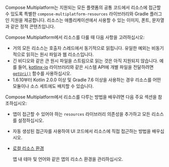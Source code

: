 [//]: # (title: 리소스 개요)

Compose Multiplatform는 지원되는 모든 플랫폼의 공통 코드에서 리소스에 접근할 수 있도록 특별한 `compose-multiplatform-resources` 라이브러리와 Gradle 플러그인 지원을 제공합니다. 리소스는 애플리케이션에서 사용할 수 있는 이미지, 폰트, 문자열과 같은 정적 콘텐츠입니다.

Compose Multiplatform에서 리소스를 다룰 때 다음 사항을 고려하십시오:

*   거의 모든 리소스는 호출자 스레드에서 동기적으로 읽힙니다. 유일한 예외는 비동기적으로 읽히는 원시 파일과 웹 리소스입니다.
*   긴 비디오와 같은 큰 원시 파일을 스트림으로 읽는 것은 아직 지원되지 않습니다. 예를 들어, [kotlinx-io](https://github.com/Kotlin/kotlinx-io) 라이브러리와 같은 시스템 API에 개별 파일을 전달하려면 [`getUri()`](compose-multiplatform-resources-usage.md#accessing-multiplatform-resources-from-external-libraries) 함수를 사용하십시오.
*   1.6.10부터 Kotlin 2.0.0 이상 및 Gradle 7.6 이상을 사용하는 경우 리소스를 어떤 모듈이나 소스 세트에도 배치할 수 있습니다.

Compose Multiplatform에서 리소스를 다루는 방법을 배우려면 다음 주요 섹션을 참조하십시오:

*   [](compose-multiplatform-resources-setup.md)

    앱이 접근할 수 있어야 하는 `resources` 라이브러리 의존성을 추가하고 모든 리소스를 설정하십시오.

*   [](compose-multiplatform-resources-usage.md)

    자동 생성된 접근자를 사용하여 UI 코드에서 리소스에 직접 접근하는 방법을 배우십시오.

*   [로컬 리소스 환경](compose-resource-environment.md)

    앱 내 테마 및 언어와 같은 앱의 리소스 환경을 관리하십시오.
